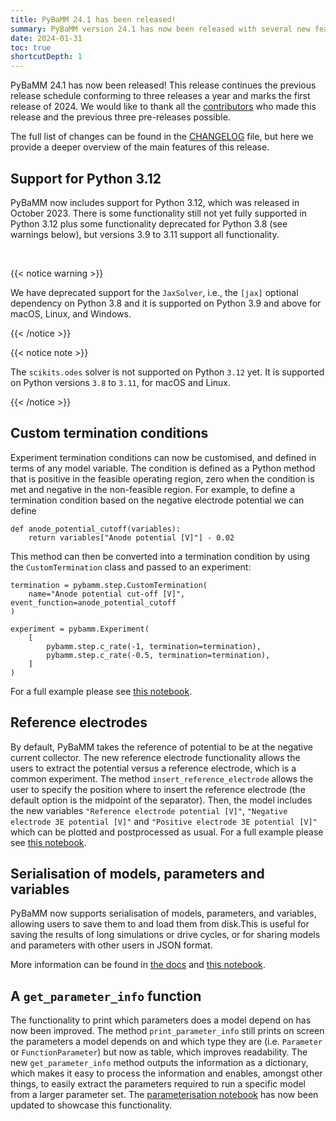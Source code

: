 ```yaml
---
title: PyBaMM 24.1 has been released!
summary: PyBaMM version 24.1 has now been released with several new features and improvements.
date: 2024-01-31
toc: true
shortcutDepth: 1
---
```


PyBaMM 24.1 has now been released! This release continues the previous release schedule conforming to three releases a year and marks the first release of 2024. We would like to thank all the [contributors](https://pybamm.org/teams/) who made this release and the previous three pre-releases possible.

The full list of changes can be found in the [CHANGELOG](https://pybamm.org/changelog/) file, but here we provide a deeper overview of the main features of this release.

## Support for Python 3.12

PyBaMM now includes support for Python 3.12, which was released in October 2023. There is some functionality still not yet fully supported in Python 3.12 plus some functionality deprecated for Python 3.8 (see warnings below), but versions 3.9 to 3.11 support all functionality.

&nbsp;

{{< notice warning >}}

We have deprecated support for the `JaxSolver`, i.e., the `[jax]` optional dependency on Python 3.8 and it is supported on Python 3.9 and above for macOS, Linux, and Windows.

{{< /notice >}}

{{< notice note >}}

The `scikits.odes` solver is not supported on Python `3.12` yet. It is supported on Python versions `3.8` to `3.11`, for macOS and Linux.

{{< /notice >}}

## Custom termination conditions

Experiment termination conditions can now be customised, and defined in terms of any model variable. The condition is defined as a Python method that is positive in the feasible operating region, zero when the condition is met and negative in the non-feasible region. For example, to define a termination condition based on the negative electrode potential we can define

```python3
def anode_potential_cutoff(variables):
    return variables["Anode potential [V]"] - 0.02
```


This method can then be converted into a termination condition by using the `CustomTermination` class and passed to an experiment:

```python3
termination = pybamm.step.CustomTermination(
    name="Anode potential cut-off [V]", event_function=anode_potential_cutoff
)

experiment = pybamm.Experiment(
    [
        pybamm.step.c_rate(-1, termination=termination),
        pybamm.step.c_rate(-0.5, termination=termination),
    ]
)
```

For a full example please see [this notebook](https://docs.pybamm.org/en/latest/source/examples/notebooks/simulations_and_experiments/custom-experiments.html).


## Reference electrodes

By default, PyBaMM takes the reference of potential to be at the negative current collector. The new reference electrode functionality allows the users to extract the potential versus a reference electrode, which is a common experiment. The method `insert_reference_electrode` allows the user to specify the position where to insert the reference electrode (the default option is the midpoint of the separator). Then, the model includes the new variables `"Reference electrode potential [V]"`, `"Negative electrode 3E potential [V]"` and `"Positive electrode 3E potential [V]"` which can be plotted and postprocessed as usual. For a full example please see [this notebook](https://docs.pybamm.org/en/latest/source/examples/notebooks/models/simulate-3E-cell.html).


## Serialisation of models, parameters and variables

PyBaMM now supports serialisation of models, parameters, and variables, allowing users to save them to and load them from disk.This is useful for saving the results of long simulations or drive cycles, or for sharing models and parameters with other users in JSON format. 

More information can be found in [the docs](https://docs.pybamm.org/en/latest/source/api/expression_tree/operations/serialise.html) and [this notebook](https://docs.pybamm.org/en/latest/source/examples/notebooks/models/saving_models.html).

## A `get_parameter_info` function

The functionality to print which parameters does a model depend on has now been improved. The method `print_parameter_info` still prints on screen the parameters a model depends on and which type they are (i.e. `Parameter` or `FunctionParameter`) but now as table, which improves readability. The new `get_parameter_info` method outputs the information as a dictionary, which makes it easy to process the information and enables, amongst other things, to easily extract the parameters required to run a specific model from a larger parameter set. The [parameterisation notebook](https://docs.pybamm.org/en/latest/source/examples/notebooks/parameterization/parameterization.html) has now been updated to showcase this functionality.

<!-- feel free to expand this and/or add information to the previous sections. -->
